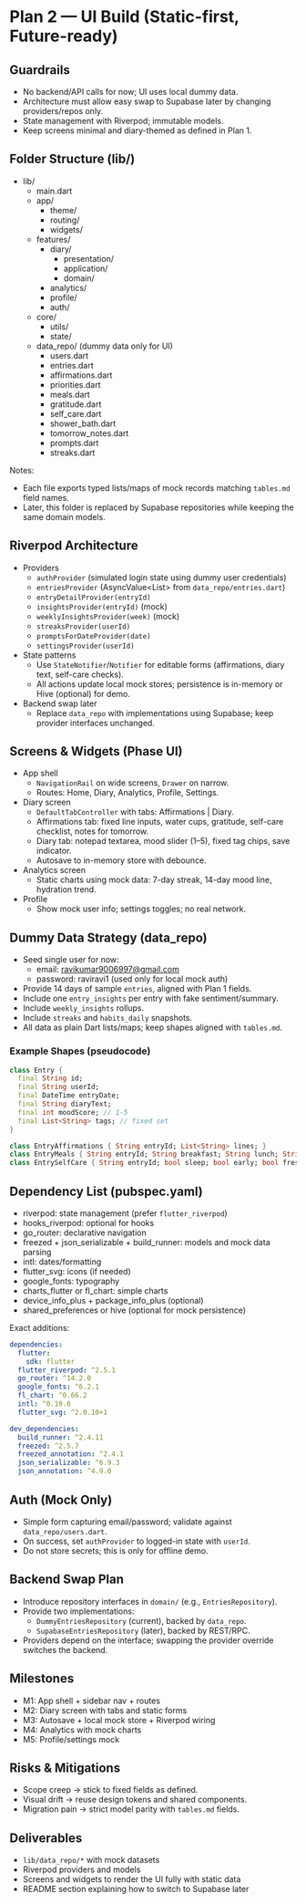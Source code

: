 # Plan 2 — UI Build (Static-first, Future-ready)

## Guardrails
- No backend/API calls for now; UI uses local dummy data.
- Architecture must allow easy swap to Supabase later by changing providers/repos only.
- State management with Riverpod; immutable models.
- Keep screens minimal and diary-themed as defined in Plan 1.

## Folder Structure (lib/)
- lib/
  - main.dart
  - app/
    - theme/
    - routing/
    - widgets/
  - features/
    - diary/
      - presentation/
      - application/
      - domain/
    - analytics/
    - profile/
    - auth/
  - core/
    - utils/
    - state/
  - data_repo/  (dummy data only for UI)
    - users.dart
    - entries.dart
    - affirmations.dart
    - priorities.dart
    - meals.dart
    - gratitude.dart
    - self_care.dart
    - shower_bath.dart
    - tomorrow_notes.dart
    - prompts.dart
    - streaks.dart

Notes:
- Each file exports typed lists/maps of mock records matching `tables.md` field names.
- Later, this folder is replaced by Supabase repositories while keeping the same domain models.

## Riverpod Architecture
- Providers
  - `authProvider` (simulated login state using dummy user credentials)
  - `entriesProvider` (AsyncValue<List<Entry>> from `data_repo/entries.dart`)
  - `entryDetailProvider(entryId)`
  - `insightsProvider(entryId)` (mock)
  - `weeklyInsightsProvider(week)` (mock)
  - `streaksProvider(userId)`
  - `promptsForDateProvider(date)`
  - `settingsProvider(userId)`
- State patterns
  - Use `StateNotifier`/`Notifier` for editable forms (affirmations, diary text, self-care checks).
  - All actions update local mock stores; persistence is in-memory or Hive (optional) for demo.
- Backend swap later
  - Replace `data_repo` with implementations using Supabase; keep provider interfaces unchanged.

## Screens & Widgets (Phase UI)
- App shell
  - `NavigationRail` on wide screens, `Drawer` on narrow.
  - Routes: Home, Diary, Analytics, Profile, Settings.
- Diary screen
  - `DefaultTabController` with tabs: Affirmations | Diary.
  - Affirmations tab: fixed line inputs, water cups, gratitude, self-care checklist, notes for tomorrow.
  - Diary tab: notepad textarea, mood slider (1–5), fixed tag chips, save indicator.
  - Autosave to in-memory store with debounce.
- Analytics screen
  - Static charts using mock data: 7-day streak, 14-day mood line, hydration trend.
- Profile
  - Show mock user info; settings toggles; no real network.

## Dummy Data Strategy (data_repo)
- Seed single user for now:
  - email: ravikumar9006997@gmail.com
  - password: raviravi1 (used only for local mock auth)
- Provide 14 days of sample `entries`, aligned with Plan 1 fields.
- Include one `entry_insights` per entry with fake sentiment/summary.
- Include `weekly_insights` rollups.
- Include `streaks` and `habits_daily` snapshots.
- All data as plain Dart lists/maps; keep shapes aligned with `tables.md`.

### Example Shapes (pseudocode)
```dart
class Entry {
  final String id;
  final String userId;
  final DateTime entryDate;
  final String diaryText;
  final int moodScore; // 1-5
  final List<String> tags; // fixed set
}

class EntryAffirmations { String entryId; List<String> lines; }
class EntryMeals { String entryId; String breakfast; String lunch; String dinner; int waterCups; }
class EntrySelfCare { String entryId; bool sleep; bool early; bool freshAir; bool learn; bool diet; bool podcast; bool meMoment; bool hydrated; bool readBook; bool exercise; }
```

## Dependency List (pubspec.yaml)
- riverpod: state management (prefer `flutter_riverpod`)
- hooks_riverpod: optional for hooks
- go_router: declarative navigation
- freezed + json_serializable + build_runner: models and mock data parsing
- intl: dates/formatting
- flutter_svg: icons (if needed)
- google_fonts: typography
- charts_flutter or fl_chart: simple charts
- device_info_plus + package_info_plus (optional)
- shared_preferences or hive (optional for mock persistence)

Exact additions:
```yaml
dependencies:
  flutter:
    sdk: flutter
  flutter_riverpod: ^2.5.1
  go_router: ^14.2.0
  google_fonts: ^6.2.1
  fl_chart: ^0.66.2
  intl: ^0.19.0
  flutter_svg: ^2.0.10+1

dev_dependencies:
  build_runner: ^2.4.11
  freezed: ^2.5.7
  freezed_annotation: ^2.4.1
  json_serializable: ^6.9.3
  json_annotation: ^4.9.0
```

## Auth (Mock Only)
- Simple form capturing email/password; validate against `data_repo/users.dart`.
- On success, set `authProvider` to logged-in state with `userId`.
- Do not store secrets; this is only for offline demo.

## Backend Swap Plan
- Introduce repository interfaces in `domain/` (e.g., `EntriesRepository`).
- Provide two implementations:
  - `DummyEntriesRepository` (current), backed by `data_repo`.
  - `SupabaseEntriesRepository` (later), backed by REST/RPC.
- Providers depend on the interface; swapping the provider override switches the backend.

## Milestones
- M1: App shell + sidebar nav + routes
- M2: Diary screen with tabs and static forms
- M3: Autosave + local mock store + Riverpod wiring
- M4: Analytics with mock charts
- M5: Profile/settings mock

## Risks & Mitigations
- Scope creep → stick to fixed fields as defined.
- Visual drift → reuse design tokens and shared components.
- Migration pain → strict model parity with `tables.md` fields.

## Deliverables
- `lib/data_repo/*` with mock datasets
- Riverpod providers and models
- Screens and widgets to render the UI fully with static data
- README section explaining how to switch to Supabase later

